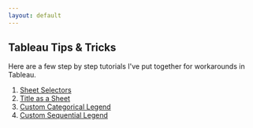 ```yaml
---
layout: default
---
```

## Tableau Tips & Tricks

Here are a few step by step tutorials I've put together for workarounds in Tableau. 

1. [Sheet Selectors](content\tableau_tips_and_tricks\Tableau-Tips-Tricks-1-Sheet-Selectors.md) 
2. [Title as a Sheet](content\tableau_tips_and_tricks\Tableau-Tips-Tricks-2-Title-as-a-Sheet.md)
3. [Custom Categorical Legend](content\tableau_tips_and_tricks\Tableau-Tips-Tricks-3-Custom-Categorical-Legend.md)
4. [Custom Sequential Legend](content\tableau_tips_and_tricks\Tableau-Tips-Tricks-4-Custom-Sequential-Legend.md)








